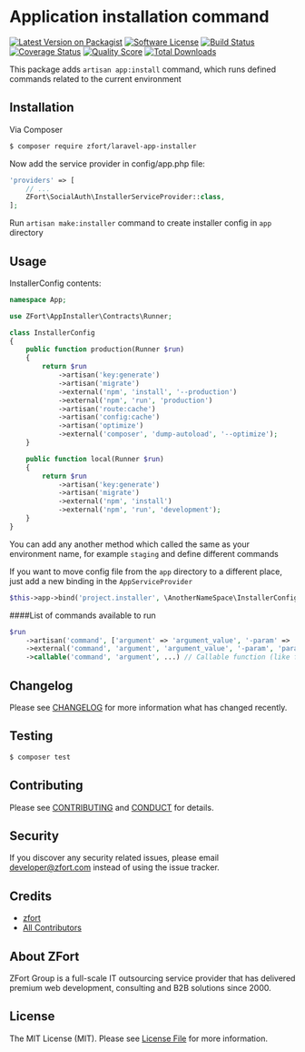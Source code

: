 # Application installation command

[![Latest Version on Packagist][ico-version]][link-packagist]
[![Software License][ico-license]](LICENSE.md)
[![Build Status][ico-travis]][link-travis]
[![Coverage Status][ico-scrutinizer]][link-scrutinizer]
[![Quality Score][ico-code-quality]][link-code-quality]
[![Total Downloads][ico-downloads]][link-downloads]


This package adds `artisan app:install` command, which runs defined commands related to the current environment

## Installation

Via Composer

``` bash
$ composer require zfort/laravel-app-installer
```

Now add the service provider in config/app.php file:
```php
'providers' => [
    // ...
    ZFort\SocialAuth\InstallerServiceProvider::class,
];
```
Run `artisan make:installer` command to create installer config in `app` directory

## Usage

InstallerConfig contents:
```php
namespace App;

use ZFort\AppInstaller\Contracts\Runner;

class InstallerConfig
{
    public function production(Runner $run)
    {
        return $run
            ->artisan('key:generate')
            ->artisan('migrate')
            ->external('npm', 'install', '--production')
            ->external('npm', 'run', 'production')
            ->artisan('route:cache')
            ->artisan('config:cache')
            ->artisan('optimize')
            ->external('composer', 'dump-autoload', '--optimize');
    }

    public function local(Runner $run)
    {
        return $run
            ->artisan('key:generate')
            ->artisan('migrate')
            ->external('npm', 'install')
            ->external('npm', 'run', 'development');
    }
}
```
You can add any another method which called the same as your environment name, for example `staging` and define different commands

If you want to move config file from the `app` directory to a different place, just add a new binding in the `AppServiceProvider`
```php
$this->app->bind('project.installer', \AnotherNameSpace\InstallerConfig::class);
```

####List of commands available to run
```php
$run
    ->artisan('command', ['argument' => 'argument_value', '-param' => 'param_value', '--option' => 'option_value', ...]) // Artisan command
    ->external('command', 'argument', 'argument_value', '-param', 'param_value', '--option=option_value', ...) // Any external command
    ->callable('command', 'argument', ...) // Callable function (like for call_user_func)
```

## Changelog

Please see [CHANGELOG](CHANGELOG.md) for more information what has changed recently.

## Testing

``` bash
$ composer test
```

## Contributing

Please see [CONTRIBUTING](CONTRIBUTING.md) and [CONDUCT](CONDUCT.md) for details.

## Security

If you discover any security related issues, please email developer@zfort.com instead of using the issue tracker.

## Credits

- [zfort](https://github.com/zfort)
- [All Contributors](../../contributors)

## About ZFort

ZFort Group is a full-scale IT outsourcing service provider that has delivered premium web development, consulting and B2B solutions since 2000.

## License

The MIT License (MIT). Please see [License File](LICENSE.md) for more information.

[ico-version]: https://img.shields.io/packagist/v/zfort/laravel-app-installer.svg?style=flat-square
[ico-license]: https://img.shields.io/badge/license-MIT-brightgreen.svg?style=flat-square
[ico-travis]: https://img.shields.io/travis/zfort/laravel-app-installer/master.svg?style=flat-square
[ico-scrutinizer]: https://img.shields.io/scrutinizer/coverage/g/zfort/laravel-app-installer.svg?style=flat-square
[ico-code-quality]: https://img.shields.io/scrutinizer/g/zfort/laravel-app-installer.svg?style=flat-square
[ico-downloads]: https://img.shields.io/packagist/dt/zfort/laravel-app-installer.svg?style=flat-square

[link-packagist]: https://packagist.org/packages/zfort/laravel-app-installer
[link-travis]: https://travis-ci.org/zfort/laravel-app-installer
[link-scrutinizer]: https://scrutinizer-ci.com/g/zfort/laravel-app-installer/code-structure
[link-code-quality]: https://scrutinizer-ci.com/g/zfort/laravel-app-installer
[link-downloads]: https://packagist.org/packages/zfort/laravel-app-installer
[link-author]: https://github.com/zfort
[link-contributors]: ../../contributors
